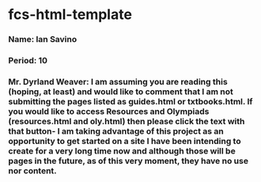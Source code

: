 # fcs-html-template
### Name: Ian Savino
### Period: 10
### Mr. Dyrland Weaver: I am assuming you are reading this (hoping, at least) and would like to comment that I am not submitting the pages listed as guides.html or txtbooks.html. If you would like to access Resources and Olympiads (resources.html and oly.html) then please click the text with that button- I am taking advantage of this project as an opportunity to get started on a site I have been intending to create for a very long time now and although those will be pages in the future, as of this very moment, they have no use nor content.
